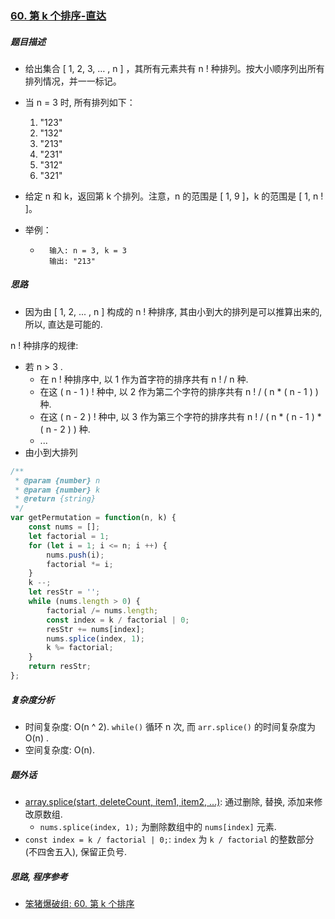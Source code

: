 ### [60. 第 k 个排序-直达](https://leetcode-cn.com/problemset/all/)

##### 题目描述

* 给出集合 [ 1, 2, 3, … , n ] ，其所有元素共有 n ! 种排列。按大小顺序列出所有排列情况，并一一标记。

* 当 n = 3 时, 所有排列如下：
    1. "123"
    2. "132"
    3. "213"
    4. "231"
    5. "312"
    6. "321"

* 给定 n 和 k，返回第 k 个排列。注意，n 的范围是 [ 1, 9 ]，k 的范围是 [ 1,  n ! ]。

* 举例：

    * ```example
        输入: n = 3, k = 3
        输出: "213"
        ```



##### 思路

* 因为由 [ 1, 2, ... , n ] 构成的 n ! 种排序, 其由小到大的排列是可以推算出来的, 所以, 直达是可能的. 



n ! 种排序的规律:

* 若 n > 3 . 
    * 在 n ! 种排序中, 以 1 作为首字符的排序共有 n ! / n 种. 
    * 在这 ( n - 1 ) ! 种中, 以 2 作为第二个字符的排序共有 n ! / ( n * ( n - 1 ) ) 种. 
    * 在这 ( n - 2 ) ! 种中, 以 3 作为第三个字符的排序共有 n ! / ( n * ( n - 1 ) * ( n - 2 ) ) 种. 
    * ...
* 由小到大排列



```javascript
/**
 * @param {number} n
 * @param {number} k
 * @return {string}
 */
var getPermutation = function(n, k) {
    const nums = [];
    let factorial = 1;
    for (let i = 1; i <= n; i ++) {
        nums.push(i);
        factorial *= i;
    }
    k --;
    let resStr = '';
    while (nums.length > 0) {
        factorial /= nums.length;
        const index = k / factorial | 0;
        resStr += nums[index];
        nums.splice(index, 1);
        k %= factorial;
    }
    return resStr;
};
```



##### 复杂度分析

* 时间复杂度: O(n ^ 2). `while()` 循环 n 次, 而 `arr.splice()` 的时间复杂度为 O(n) .
* 空间复杂度: O(n). 



##### 题外话

* [array.splice(start, deleteCount, item1, item2, ...)](https://developer.mozilla.org/zh-CN/docs/Web/JavaScript/Reference/Global_Objects/Array/splice): 通过删除, 替换, 添加来修改原数组.
    * `nums.splice(index, 1);` 为删除数组中的 `nums[index]` 元素.
* `const index = k / factorial | 0;`: `index` 为 `k / factorial` 的整数部分(不四舍五入), 保留正负号.



##### 思路, 程序参考

* [笨猪爆破组: 60. 第 k 个排序](https://leetcode-cn.com/problems/permutation-sequence/solution/shou-hua-tu-jie-jing-dian-de-dfshui-su-shu-xue-gui/)

